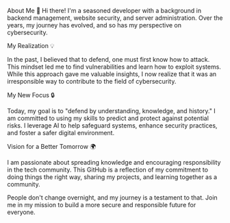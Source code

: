 About Me 👋
Hi there! I'm a seasoned developer with a background in backend management, website security, and server administration. Over the years, my journey has evolved, and so has my perspective on cybersecurity.

My Realization 💡

In the past, I believed that to defend, one must first know how to attack. This mindset led me to find vulnerabilities and learn how to exploit systems. While this approach gave me valuable insights, I now realize that it was an irresponsible way to contribute to the field of cybersecurity.

My New Focus 🔒

Today, my goal is to "defend by understanding, knowledge, and history." I am committed to using my skills to predict and protect against potential risks. I leverage AI to help safeguard systems, enhance security practices, and foster a safer digital environment.

Vision for a Better Tomorrow 🌍

I am passionate about spreading knowledge and encouraging responsibility in the tech community. This GitHub is a reflection of my commitment to doing things the right way, sharing my projects, and learning together as a community.

People don't change overnight, and my journey is a testament to that. Join me in my mission to build a more secure and responsible future for everyone.
